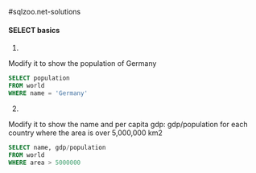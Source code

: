 #sqlzoo.net-solutions

<h4><style="color: #00EE00">SELECT basics</style></h4>

1. 
Modify it to show the population of Germany
```sql
SELECT population 
FROM world
WHERE name = 'Germany'
```
2.
Modify it to show the name and per capita gdp: gdp/population for each country where the area is over 5,000,000 km2
```sql
SELECT name, gdp/population
FROM world
WHERE area > 5000000
```
